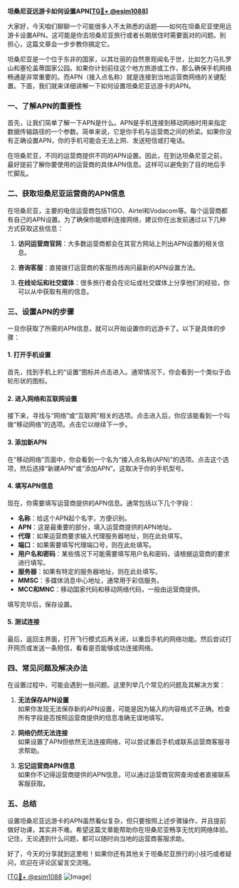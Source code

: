**坦桑尼亚远游卡如何设置APN[[TG💪+ @esim1088](https://t.me/s/esim1088)]**

大家好，今天咱们聊聊一个可能很多人不太熟悉的话题——如何在坦桑尼亚使用远游卡设置APN。这可能是你去坦桑尼亚旅行或者长期居住时需要面对的问题。别担心，这篇文章会一步步教你搞定它。

坦桑尼亚是一个位于东非的国家，以其壮丽的自然景观闻名于世，比如乞力马扎罗山和塞伦盖蒂国家公园。如果你计划前往这个地方旅游或工作，那么确保手机网络畅通是非常重要的。而APN（接入点名称）就是连接到当地运营商网络的关键配置。下面，我们就来详细讲解一下如何设置坦桑尼亚远游卡的APN。

### 一、了解APN的重要性

首先，让我们简单了解一下APN是什么。APN是手机连接到移动网络时用来指定数据传输路径的一个参数。简单来说，它是你手机与运营商之间的桥梁。如果你没有正确设置APN，你的手机可能会无法上网、发送短信或打电话。

在坦桑尼亚，不同的运营商提供不同的APN设置。因此，在到达坦桑尼亚之前，最好提前了解你要使用的运营商的具体APN信息。这样可以避免到了目的地后手忙脚乱。

### 二、获取坦桑尼亚运营商的APN信息

在坦桑尼亚，主要的电信运营商包括TIGO、Airtel和Vodacom等。每个运营商都有自己的APN设置。为了确保你能顺利连接网络，建议你在出发前通过以下几种方式获取这些信息：

1. **访问运营商官网**：大多数运营商都会在其官方网站上列出APN设置的相关信息。
   
2. **咨询客服**：直接拨打运营商的客服热线询问最新的APN设置方法。

3. **在线论坛和社交媒体**：很多旅行者会在论坛或社交媒体上分享他们的经验，你可以从中获取有用的信息。

### 三、设置APN的步骤

一旦你获取了所需的APN信息，就可以开始设置你的远游卡了。以下是具体的步骤：

#### 1. 打开手机设置

首先，找到手机上的“设置”图标并点击进入。通常情况下，你会看到一个类似于齿轮形状的图标。

#### 2. 进入网络和互联网设置

接下来，寻找与“网络”或“互联网”相关的选项。点击进入后，你应该能看到一个叫做“移动网络”的选项。点击它以继续下一步。

#### 3. 添加新APN

在“移动网络”页面中，你会看到一个名为“接入点名称(APN)”的选项。点击这个选项，然后选择“新建APN”或“添加APN”。这取决于你的手机型号。

#### 4. 填写APN信息

现在，你需要填写运营商提供的APN信息。通常包括以下几个字段：

- **名称**：给这个APN起个名字，方便识别。
- **APN**：这是最重要的部分，填入运营商提供的APN地址。
- **代理**：如果运营商要求输入代理服务器地址，则在此处填写。
- **端口**：如果需要填写代理端口号，则在此处填写。
- **用户名和密码**：某些情况下可能需要填写用户名和密码，请根据运营商的要求进行填写。
- **服务器**：如果有特定的服务器地址，则在此处填写。
- **MMSC**：多媒体消息中心地址，通常用于彩信服务。
- **MCC和MNC**：移动国家代码和移动网络代码，一般由运营商提供。

填写完毕后，保存设置。

#### 5. 测试连接

最后，返回主界面，打开飞行模式后再关闭，以重启手机的网络功能。然后尝试打开网页或发送一条短信，看看是否能够成功连接网络。

### 四、常见问题及解决办法

在设置过程中，可能会遇到一些问题。这里列举几个常见的问题及其解决方案：

1. **无法保存APN设置**  
   如果你发现无法保存新的APN设置，可能是因为输入的内容格式不正确。检查所有字段是否按照运营商提供的信息准确无误地填写。

2. **网络仍然无法连接**  
   如果设置了APN但依然无法连接网络，可以尝试重启手机或联系运营商客服寻求帮助。

3. **忘记运营商APN信息**  
   如果你不记得运营商提供的APN信息，可以通过运营商官网查询或者直接联系客服获取。

### 五、总结

设置坦桑尼亚远游卡的APN虽然看似复杂，但只要按照上述步骤操作，并且提前做好功课，其实并不难。希望这篇文章能帮助你在坦桑尼亚畅享无忧的网络体验。记住，无论遇到什么问题，都可以随时向当地的运营商客服求助。

好了，今天的分享就到这里啦！如果你还有其他关于坦桑尼亚旅行的小技巧或者疑问，欢迎在评论区留言交流哦。

[[TG💪+ @esim1088](https://t.me/s/esim1088) ![Image](https://i.postimg.cc/4NQfJmqS/Snipaste-2025-05-13-00-14-12.png)]